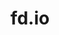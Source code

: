---
permalink: /engineering/projects/fd.io/
project_link_name: fd.io
statsAvailable: 'false'
title: fd.io
---